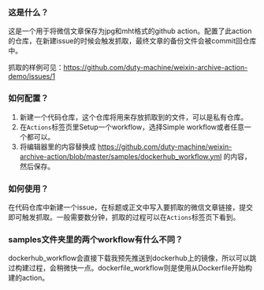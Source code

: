 ### 这是什么？

这是一个用于将微信文章保存为jpg和mht格式的github action。配置了此action的仓库，在新建issue的时候会触发抓取，最终文章的备份文件会被commit回仓库中。

抓取的样例可见：https://github.com/duty-machine/weixin-archive-action-demo/issues/1

### 如何配置？

1. 新建一个代码仓库，这个仓库将用来存放抓取到的文件，可以是私有仓库。
2. 在`Actions`标签页里Setup一个workflow，选择Simple workflow或者任意一个都可以。
3. 将编辑器里的内容替换成 https://github.com/duty-machine/weixin-archive-action/blob/master/samples/dockerhub_workflow.yml 的内容，然后保存。

### 如何使用？

在代码仓库中新建一个issue，在标题或正文中写入要抓取的微信文章链接，提交即可触发抓取。一般需要数分钟，抓取的过程可以在`Actions`标签页下看到。

### samples文件夹里的两个workflow有什么不同？

dockerhub_workflow会直接下载我预先推送到dockerhub上的镜像，所以可以跳过构建过程，会稍微快一点。dockerfile_workflow则是使用从Dockerfile开始构建的action。
